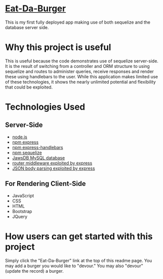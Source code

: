 # [Eat-Da-Burger](https://serene-plateau-22134.herokuapp.com/)

This is my first fully deployed app making use of both sequelize and the database server side.

# Why this project is useful
This is useful because the code demonstrates use of sequelize server-side. It is the result of switching from a controller and ORM structure to using sequelize and routes to administer queries, receive responses and render these using handlebars to the user. While this application makes limited use of these technologies, it shows the nearly unlimited potential and flexibility that could be exploited. 

# Technologies Used
##  Server-Side
*   [node.js](https://nodejs.org/en/)
*   [npm express](https://www.npmjs.com/package/express)
*   [npm express-handlebars](https://www.npmjs.com/package/express-handlebars)
*   [npm sequelize](https://www.npmjs.com/package/sequelize)
*   [JawsDB MySQL database](https://devcenter.heroku.com/articles/jawsdb)
*   [router middleware exploited by express](https://expressjs.com/en/guide/routing.html)
*   [JSON body parsing exploited by express](http://expressjs.com/en/resources/middleware/body-parser.html)
    
##  For Rendering Client-Side
*   JavaScript
*   CSS
*   HTML
*   Bootstrap
*   JQuery

# How users can get started with this project
Simply click the "Eat-Da-Burger" link at the top of this readme page. You may add a burger you would like to "devour." You may also "devour" (update the record) a burger.

